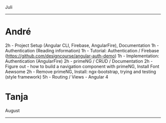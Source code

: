 Juli
****

André
=====

2h - Project Setup (Angular CLI, Firebase, AngularFire), Documentation
1h - Authentication (Reading information)
1h - Tutorial: Authentication / Firebase (https://github.com/designcourse/angular-auth-demo)
1h - Implementation: Authentication (AngularFire)
2h - primeNG / CRUD / Documentation
2h - Figure out - how to build a navigation component with primeNG, Install Font Aewsome
2h - Remove primeNG, Install: ngx-bootstrap, trying and testing (style framework)
5h - Routing / Views - Angular 4

Tanja
=====

August
******
